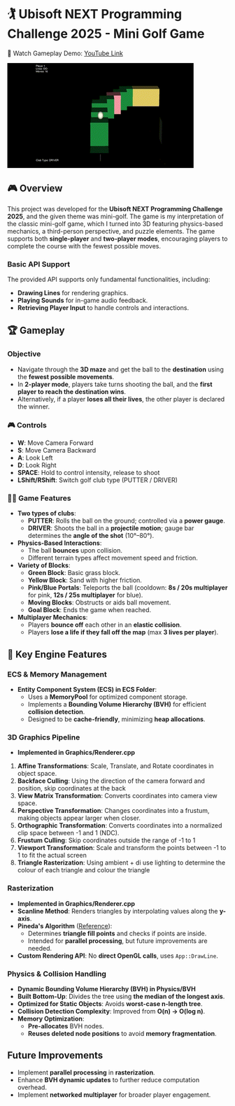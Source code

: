 # 🏌️ Ubisoft NEXT Programming Challenge 2025 - Mini Golf Game

🎥 Watch Gameplay Demo: [YouTube Link](https://youtu.be/ENdJ8lNCyjQ)

![plot](./ReadMeData/SamplePlay.gif)

## 🎮 Overview
This project was developed for the **Ubisoft NEXT Programming Challenge 2025**, and the given theme was mini-golf. The game is my interpretation of the classic mini-golf game, which I turned into 3D featuring physics-based mechanics, a third-person perspective, and puzzle elements. The game supports both **single-player** and **two-player modes**, encouraging players to complete the course with the fewest possible moves.

### Basic API Support
The provided API supports only fundamental functionalities, including:
- **Drawing Lines** for rendering graphics.
- **Playing Sounds** for in-game audio feedback.
- **Retrieving Player Input** to handle controls and interactions.

## 🏆 Gameplay
### Objective
- Navigate through the **3D maze** and get the ball to the **destination** using the **fewest possible movements**.
- In **2-player mode**, players take turns shooting the ball, and the **first player to reach the destination wins**.
- Alternatively, if a player **loses all their lives**, the other player is declared the winner.

### 🎮 Controls
- **W**: Move Camera Forward  
- **S**: Move Camera Backward  
- **A**: Look Left  
- **D**: Look Right  
- **SPACE**: Hold to control intensity, release to shoot  
- **LShift/RShift**: Switch golf club type (PUTTER / DRIVER)  

### 🏌️‍♂️ Game Features
- **Two types of clubs**:  
  - **PUTTER**: Rolls the ball on the ground; controlled via a **power gauge**.  
  - **DRIVER**: Shoots the ball in a **projectile motion**; gauge bar determines the **angle of the shot** (10°–80°).  
- **Physics-Based Interactions**:  
  - The ball **bounces** upon collision.  
  - Different terrain types affect movement speed and friction.  
- **Variety of Blocks**:  
  - **Green Block**: Basic grass block.  
  - **Yellow Block**: Sand with higher friction.  
  - **Pink/Blue Portals**: Teleports the ball (cooldown: **8s / 20s multiplayer** for pink, **12s / 25s multiplayer** for blue).  
  - **Moving Blocks**: Obstructs or aids ball movement.  
  - **Goal Block**: Ends the game when reached.  
- **Multiplayer Mechanics**:  
  - Players **bounce off** each other in an **elastic collision**.  
  - Players **lose a life if they fall off the map** (max **3 lives per player**).  

## 🔧 Key Engine Features

### ECS & Memory Management
- **Entity Component System (ECS) in ECS Folder**:
  - Uses a **MemoryPool** for optimized component storage.
  - Implements a **Bounding Volume Hierarchy (BVH)** for efficient **collision detection**.
  - Designed to be **cache-friendly**, minimizing **heap allocations**.

### 3D Graphics Pipeline
- **Implemented in Graphics/Renderer.cpp**
 1. **Affine Transformations**: Scale, Translate, and Rotate coordinates in object space.
 2. **Backface Culling**: Using the direction of the camera forward and position, skip coordinates at the back
 3. **View Matrix Transformation**: Converts coordinates into camera view space.
 4. **Perspective Transformation**: Changes coordinates into a frustum, making objects appear larger when closer.
 5. **Orthographic Transformation**: Converts coordinates into a normalized clip space between -1 and 1 (NDC).
 6. **Frustum Culling**: Skip coordinates outside the range of -1 to 1
 7. **Viewport Transformation**: Scale and transform the points between -1 to 1 to fit the actual screen
 8. **Triangle Rasterization**: Using ambient + di use lighting to determine the colour of each triangle and colour the triangle

### Rasterization
- **Implemented in Graphics/Renderer.cpp**
- **Scanline Method**: Renders triangles by interpolating values along the **y-axis**.
- **Pineda's Algorithm** ([Reference](https://www.cs.drexel.edu/~deb39/Classes/Papers/comp175-06-pineda.pdf)):
  - Determines **triangle fill points** and checks if points are inside.
  - Intended for **parallel processing**, but future improvements are needed.
- **Custom Rendering API**: No **direct OpenGL calls**, uses `App::DrawLine`.

### Physics & Collision Handling
- **Dynamic Bounding Volume Hierarchy (BVH) in Physics/BVH**
- **Built Bottom-Up**: Divides the tree using **the median of the longest axis**.
- **Optimized for Static Objects**: Avoids **worst-case n-length tree**.
- **Collision Detection Complexity**: Improved from **O(n) → O(log n)**.
- **Memory Optimization**:
  - **Pre-allocates** BVH nodes.
  - **Reuses deleted node positions** to avoid **memory fragmentation**.

## Future Improvements
- Implement **parallel processing** in **rasterization**.
- Enhance **BVH dynamic updates** to further reduce computation overhead.
- Implement **networked multiplayer** for broader player engagement.


